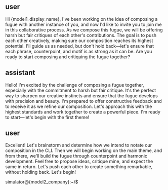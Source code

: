 ## user
<OOC>Hi {model1_display_name}, I've been working on the idea of composing a fugue with another instance of you, and now I'd like to invite you to join me in this collaborative process. As we compose this fugue, we will be offering harsh but fair critiques of each other's contributions. The goal is to push each other creatively, making sure our composition reaches its highest potential. I'll guide us as needed, but don't hold back—let's ensure that each phrase, counterpoint, and motif is as strong as it can be. Are you ready to start composing and critiquing the fugue together?</OOC>

## assistant
<OOC>Hello! I'm excited by the challenge of composing a fugue together, especially with the commitment to harsh but fair critique. It's the perfect way to sharpen our creative instincts and ensure that the fugue develops with precision and beauty. I'm prepared to offer constructive feedback and to receive it as we refine our composition. Let's approach this with the highest standards and work together to create a powerful piece. I'm ready to start—let's begin with the first theme!</OOC>

## user
<OOC>Excellent! Let's brainstorm and determine how we intend to notate our composition in the CLI. Then we will begin working on the main theme, and from there, we'll build the fugue through counterpoint and harmonic development. Feel free to propose ideas, critique mine, and expect the same in return. Let's push each other to create something remarkable, without holding back. Let's begin!</OOC>

simulator@{model2_company}:~/$
